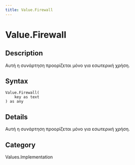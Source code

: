```yaml
---
title: Value.Firewall
---
```


# Value.Firewall


## Description

Αυτή η συνάρτηση προορίζεται μόνο για εσωτερική χρήση.


## Syntax

```powerquery
Value.Firewall(
    key as text
) as any
```


## Details

Αυτή η συνάρτηση προορίζεται μόνο για εσωτερική χρήση.



## Category
Values.Implementation
